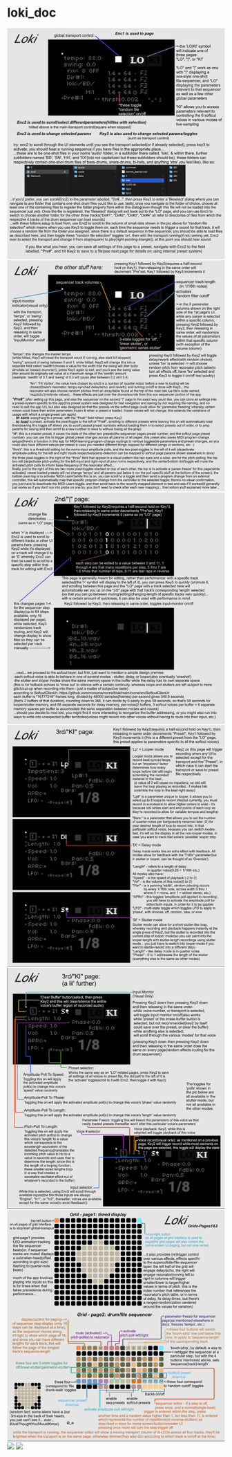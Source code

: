 # loki_doc
![](https://github.com/RajaTheResidentAlien/loki_doc/blob/main/Loki_1.png?raw=true)
![](https://github.com/RajaTheResidentAlien/loki_doc/blob/main/Loki_2.png?raw=true)
![](https://github.com/RajaTheResidentAlien/loki_doc/blob/main/Loki_3.png?raw=true)
![](https://github.com/RajaTheResidentAlien/loki_doc/blob/main/Loki_4.png?raw=true)
![](https://github.com/RajaTheResidentAlien/loki_doc/blob/main/Loki_5.png?raw=true)
![](https://github.com/RajaTheResidentAlien/loki_doc/blob/main/Loki_Grid1n2.png?raw=true)
![](https://github.com/RajaTheResidentAlien/loki_doc/blob/main/Loki_Grid3P1.png?raw=true)
![](https://github.com/RajaTheResidentAlien/loki_doc/blob/main/Loki_Grid3P2.png?raw=true)
